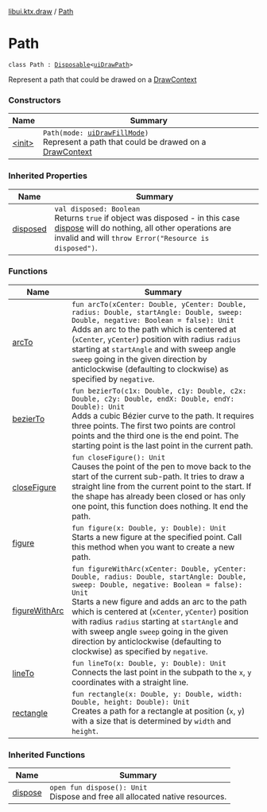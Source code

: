 [libui.ktx.draw](../README.md) / [Path](README.md)

# Path

`class Path : `[`Disposable`](../../libui.ktx/-disposable/README.md)`<`[`uiDrawPath`](../../libui/ui-draw-path.md)`>`

Represent a path that could be drawed on a [DrawContext](../../libui.ktx/-draw-context.md)

### Constructors

| Name | Summary |
|---|---|
| [&lt;init&gt;](-init-.md) | `Path(mode: `[`uiDrawFillMode`](../../libui/ui-draw-fill-mode.md)`)`<br>Represent a path that could be drawed on a [DrawContext](../../libui.ktx/-draw-context.md) |

### Inherited Properties

| Name | Summary |
|---|---|
| [disposed](../../libui.ktx/-disposable/disposed.md) | `val disposed: Boolean`<br>Returns `true` if object was disposed - in this case [dispose](../../libui.ktx/-disposable/dispose.md) will do nothing, all other operations are invalid and will `throw Error("Resource is disposed")`. |

### Functions

| Name | Summary |
|---|---|
| [arcTo](arc-to.md) | `fun arcTo(xCenter: Double, yCenter: Double, radius: Double, startAngle: Double, sweep: Double, negative: Boolean = false): Unit`<br>Adds an arc to the path which is centered at (`xCenter`, `yCenter`) position with radius `radius` starting at `startAngle` and with sweep angle `sweep` going in the given direction by anticlockwise (defaulting to clockwise) as specified by `negative`. |
| [bezierTo](bezier-to.md) | `fun bezierTo(c1x: Double, c1y: Double, c2x: Double, c2y: Double, endX: Double, endY: Double): Unit`<br>Adds a cubic Bézier curve to the path. It requires three points. The first two points are control points and the third one is the end point. The starting point is the last point in the current path. |
| [closeFigure](close-figure.md) | `fun closeFigure(): Unit`<br>Causes the point of the pen to move back to the start of the current sub-path. It tries to draw a straight line from the current point to the start. If the shape has already been closed or has only one point, this function does nothing. It end the path. |
| [figure](figure.md) | `fun figure(x: Double, y: Double): Unit`<br>Starts a new figure at the specified point. Call this method when you want to create a new path. |
| [figureWithArc](figure-with-arc.md) | `fun figureWithArc(xCenter: Double, yCenter: Double, radius: Double, startAngle: Double, sweep: Double, negative: Boolean = false): Unit`<br>Starts a new figure and adds an arc to the path which is centered at (`xCenter`, `yCenter`) position with radius `radius` starting at `startAngle` and with sweep angle `sweep` going in the given direction by anticlockwise (defaulting to clockwise) as specified by `negative`. |
| [lineTo](line-to.md) | `fun lineTo(x: Double, y: Double): Unit`<br>Connects the last point in the subpath to the `x`, `y` coordinates with a straight line. |
| [rectangle](rectangle.md) | `fun rectangle(x: Double, y: Double, width: Double, height: Double): Unit`<br>Creates a path for a rectangle at position (`x`, `y`) with a size that is determined by `width` and `height`. |

### Inherited Functions

| Name | Summary |
|---|---|
| [dispose](../../libui.ktx/-disposable/dispose.md) | `open fun dispose(): Unit`<br>Dispose and free all allocated native resources. |
